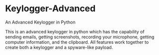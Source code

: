 # Keylogger-Advanced
An Advanced Keylogger in Python

This is an advanced keylogger in python which has the capability of sending emails, getting screenshots, recording your microphone, getting computer information, and the clipboard. All features work together to create both a keylogger and a spyware-like payload. 
